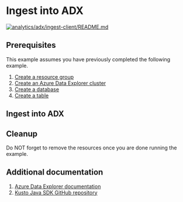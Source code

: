 
# Ingest into ADX

[![analytics/adx/ingest-client/README.md](https://github.com/Azure-Samples/java-on-azure-examples/actions/workflows/analytics_adx_ingest-client_README_md.yml/badge.svg)](https://github.com/Azure-Samples/java-on-azure-examples/actions/workflows/analytics_adx_ingest-client_README_md.yml)

## Prerequisites

This example assumes you have previously completed the following example.

1. [Create a resource group](../../../general/group/create/README.md)
1. [Create an Azure Data Explorer cluster](../create/README.md)
1. [Create a database](../create-database/README.md)
1. [Create a table](../create-table/README.md)

## Ingest into ADX

<!-- workflow.include(../create-table.md) -->

## Cleanup

Do NOT forget to remove the resources once you are done running the example.

## Additional documentation

1. [Azure Data Explorer documentation](https://docs.microsoft.com/azure/data-explorer/README.md)
1. [Kusto Java SDK GitHub repository](https://github.com/Azure/azure-kusto-java)
